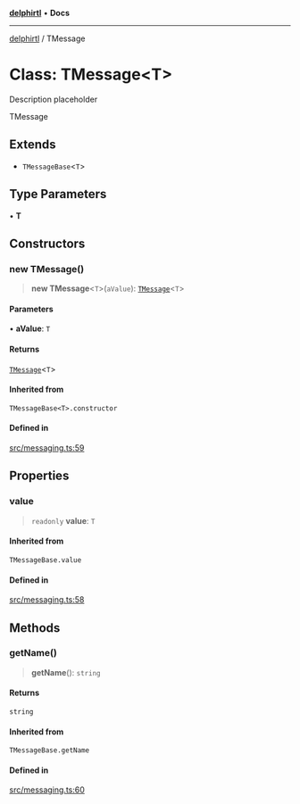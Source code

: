 [**delphirtl**](../README.md) • **Docs**

***

[delphirtl](../globals.md) / TMessage

# Class: TMessage\<T\>

Description placeholder

 TMessage

## Extends

- `TMessageBase`\<`T`\>

## Type Parameters

• **T**

## Constructors

### new TMessage()

> **new TMessage**\<`T`\>(`aValue`): [`TMessage`](TMessage.md)\<`T`\>

#### Parameters

• **aValue**: `T`

#### Returns

[`TMessage`](TMessage.md)\<`T`\>

#### Inherited from

`TMessageBase<T>.constructor`

#### Defined in

[src/messaging.ts:59](https://github.com/chuacw/delphirtl/blob/fec3f5d663dd7c36654525a8693564dece7e3b0d/src/messaging.ts#L59)

## Properties

### value

> `readonly` **value**: `T`

#### Inherited from

`TMessageBase.value`

#### Defined in

[src/messaging.ts:58](https://github.com/chuacw/delphirtl/blob/fec3f5d663dd7c36654525a8693564dece7e3b0d/src/messaging.ts#L58)

## Methods

### getName()

> **getName**(): `string`

#### Returns

`string`

#### Inherited from

`TMessageBase.getName`

#### Defined in

[src/messaging.ts:60](https://github.com/chuacw/delphirtl/blob/fec3f5d663dd7c36654525a8693564dece7e3b0d/src/messaging.ts#L60)

